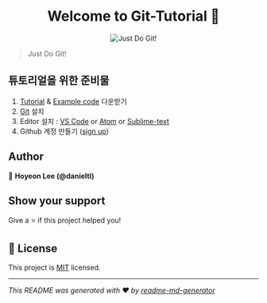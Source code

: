 <h1 align="center">Welcome to Git-Tutorial 👋</h1>
<p></p>

<p align="center">
    <img src="https://github.com/danieltl/git-tutorial/blob/master/just_do_git.jpg?raw=true" alt="Just Do Git!"/>
</p>

> Just Do Git!

## 튜토리얼을 위한 준비물

1. [Tutorial][tutorial] & [Example code][example] 다운받기
2. [Git][git] 설치
3. Editor 설치 : [VS Code][vscode] or [Atom][atom] or [Sublime-text][sublime]
4. Github 계정 만들기 ([sign up][github])


## Author

👤 **Hoyeon Lee (@danieltl)**


## Show your support

Give a ⭐️ if this project helped you!


## 📝 License

This project is [MIT](https://github.com/danieltl/git-tutorial/blob/master/LICENSE) licensed.

***
_This README was generated with ❤️ by [readme-md-generator](https://github.com/kefranabg/readme-md-generator)_

[tutorial]: git-tutorial.pdf
[example]: git-tutorial-example.zip
[git]: https://git-scm.com/downloads
[vscode]: https://code.visualstudio.com
[atom]: https://atom.io
[sublime]: https://www.sublimetext.com/3
[github]: https://github.com/join
